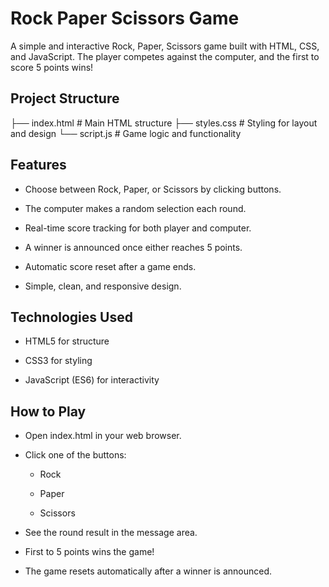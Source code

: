 # Rock Paper Scissors Game

A simple and interactive Rock, Paper, Scissors game built with HTML, CSS, and JavaScript. The player competes against the computer, and the first to score 5 points wins!

## Project Structure

├── index.html   # Main HTML structure
├── styles.css   # Styling for layout and design
└── script.js    # Game logic and functionality

## Features

- Choose between Rock, Paper, or Scissors by clicking buttons.

- The computer makes a random selection each round.

- Real-time score tracking for both player and computer.

- A winner is announced once either reaches 5 points.

- Automatic score reset after a game ends.

- Simple, clean, and responsive design.

## Technologies Used

- HTML5 for structure

- CSS3 for styling

- JavaScript (ES6) for interactivity

## How to Play

- Open index.html in your web browser.

- Click one of the buttons:

    - Rock

    - Paper

    - Scissors

- See the round result in the message area.

- First to 5 points wins the game!

- The game resets automatically after a winner is announced.